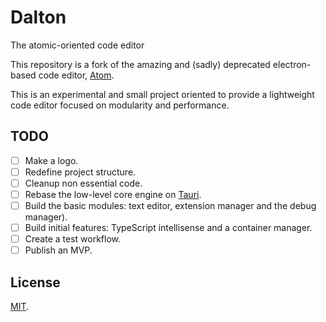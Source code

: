 # Dalton

The atomic-oriented code editor

This repository is a fork of the amazing and (sadly) deprecated electron-based code editor, [Atom](https://github.com/atom/atom).

This is an experimental and small project oriented to provide a lightweight code editor focused on modularity and performance.

## TODO

- [ ] Make a logo.
- [ ] Redefine project structure.
- [ ] Cleanup non essential code.
- [ ] Rebase the low-level core engine on [Tauri](https://github.com/tauri-apps/tauri).
- [ ] Build the basic modules: text editor, extension manager and the debug manager).
- [ ] Build initial features: TypeScript intellisense and a container manager.
- [ ] Create a test workflow.
- [ ] Publish an MVP.

## License

[MIT](https://github.com/KBeDevel/dalton/blob/master/LICENSE.md).
